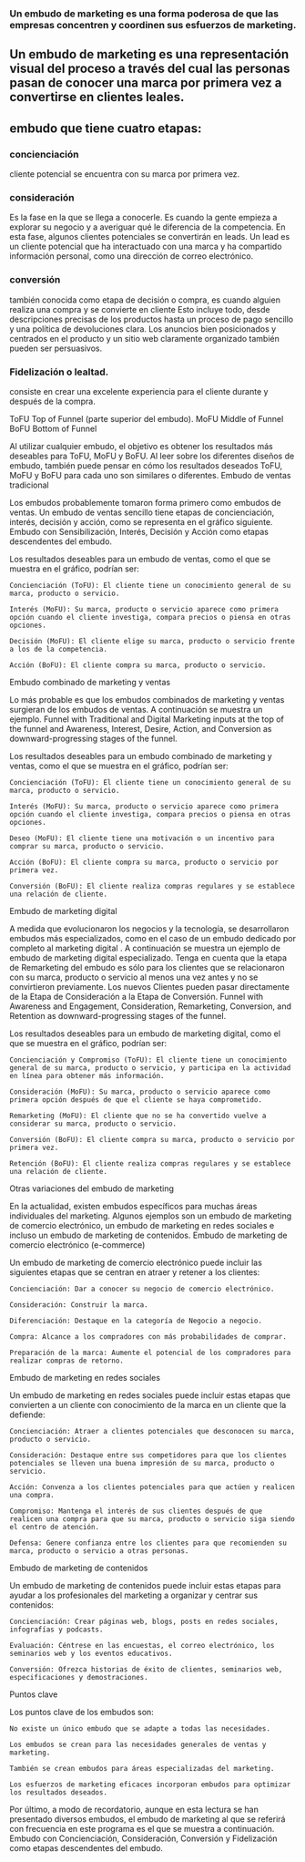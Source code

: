 
### Un embudo de marketing es una forma poderosa de que las empresas concentren y coordinen sus esfuerzos de marketing. 

## Un embudo de marketing es una representación visual del proceso a través del cual las personas pasan de conocer una marca por primera vez a convertirse en clientes leales. 

## embudo que tiene cuatro etapas: 

### concienciación 
cliente potencial se encuentra con su marca por primera vez.

### consideración
Es la fase en la que se llega a conocerle. Es cuando la gente empieza a explorar su negocio y a averiguar qué le diferencia de la competencia. 
En esta fase, algunos clientes potenciales se convertirán en leads.
Un lead es un cliente potencial que ha interactuado con una marca y ha compartido información personal, como una dirección de correo electrónico. 

### conversión 
también conocida como etapa de decisión o compra, es cuando alguien realiza una compra y se convierte en cliente
Esto incluye todo, desde descripciones precisas de los productos hasta un proceso de pago sencillo y una
política de devoluciones clara.
Los anuncios bien posicionados y centrados en el producto y
un sitio web claramente organizado también pueden ser persuasivos. 

### Fidelización o lealtad.
consiste en crear una excelente experiencia para el cliente durante y después de la compra.

ToFU Top of Funnel (parte superior del embudo).
MoFU Middle of Funnel
BoFU Bottom of Funnel

Al utilizar cualquier embudo, el objetivo es obtener los resultados más deseables para ToFU, MoFU y BoFU. Al leer sobre los diferentes diseños de embudo, también puede pensar en cómo los resultados deseados ToFU, MoFU y BoFU para cada uno son similares o diferentes.
Embudo de ventas tradicional

Los embudos probablemente tomaron forma primero como embudos de ventas. Un embudo de ventas sencillo tiene etapas de concienciación, interés, decisión y acción, como se representa en el gráfico siguiente.
Embudo con Sensibilización, Interés, Decisión y Acción como etapas descendentes del embudo.

Los resultados deseables para un embudo de ventas, como el que se muestra en el gráfico, podrían ser:

    Concienciación (ToFU): El cliente tiene un conocimiento general de su marca, producto o servicio.

    Interés (MoFU): Su marca, producto o servicio aparece como primera opción cuando el cliente investiga, compara precios o piensa en otras opciones.

    Decisión (MoFU): El cliente elige su marca, producto o servicio frente a los de la competencia.

    Acción (BoFU): El cliente compra su marca, producto o servicio.

Embudo combinado de marketing y ventas

Lo más probable es que los embudos combinados de marketing y ventas surgieran de los embudos de ventas. A continuación se muestra un ejemplo.
Funnel with Traditional and Digital Marketing inputs at the top of the funnel and Awareness, Interest, Desire, Action, and Conversion as downward-progressing stages of the funnel.

Los resultados deseables para un embudo combinado de marketing y ventas, como el que se muestra en el gráfico, podrían ser:

    Concienciación (ToFU): El cliente tiene un conocimiento general de su marca, producto o servicio.

    Interés (MoFU): Su marca, producto o servicio aparece como primera opción cuando el cliente investiga, compara precios o piensa en otras opciones.

    Deseo (MoFU): El cliente tiene una motivación o un incentivo para comprar su marca, producto o servicio.

    Acción (BoFU): El cliente compra su marca, producto o servicio por primera vez.

    Conversión (BoFU): El cliente realiza compras regulares y se establece una relación de cliente.

Embudo de marketing digital

A medida que evolucionaron los negocios y la tecnología, se desarrollaron embudos más especializados, como en el caso de un embudo dedicado por completo al marketing digital . A continuación se muestra un ejemplo de embudo de marketing digital especializado. Tenga en cuenta que la etapa de Remarketing del embudo es sólo para los clientes que se relacionaron con su marca, producto o servicio al menos una vez antes y no se convirtieron previamente. Los nuevos Clientes pueden pasar directamente de la Etapa de Consideración a la Etapa de Conversión.
Funnel with Awareness and Engagement, Consideration, Remarketing, Conversion, and Retention as downward-progressing stages of the funnel.

Los resultados deseables para un embudo de marketing digital, como el que se muestra en el gráfico, podrían ser:

    Concienciación y Compromiso (ToFU): El cliente tiene un conocimiento general de su marca, producto o servicio, y participa en la actividad en línea para obtener más información.

    Consideración (MoFU): Su marca, producto o servicio aparece como primera opción después de que el cliente se haya comprometido.

    Remarketing (MoFU): El cliente que no se ha convertido vuelve a considerar su marca, producto o servicio.

    Conversión (BoFU): El cliente compra su marca, producto o servicio por primera vez.

    Retención (BoFU): El cliente realiza compras regulares y se establece una relación de cliente.

Otras variaciones del embudo de marketing

En la actualidad, existen embudos específicos para muchas áreas individuales del marketing. Algunos ejemplos son un embudo de marketing de comercio electrónico, un embudo de marketing en redes sociales e incluso un embudo de marketing de contenidos.
Embudo de marketing de comercio electrónico (e-commerce)

Un embudo de marketing de comercio electrónico puede incluir las siguientes etapas que se centran en atraer y retener a los clientes:

    Concienciación: Dar a conocer su negocio de comercio electrónico.

    Consideración: Construir la marca.

    Diferenciación: Destaque en la categoría de Negocio a negocio.

    Compra: Alcance a los compradores con más probabilidades de comprar.

    Preparación de la marca: Aumente el potencial de los compradores para realizar compras de retorno.

Embudo de marketing en redes sociales

Un embudo de marketing en redes sociales puede incluir estas etapas que convierten a un cliente con conocimiento de la marca en un cliente que la defiende:

    Concienciación: Atraer a clientes potenciales que desconocen su marca, producto o servicio.

    Consideración: Destaque entre sus competidores para que los clientes potenciales se lleven una buena impresión de su marca, producto o servicio.

    Acción: Convenza a los clientes potenciales para que actúen y realicen una compra.

    Compromiso: Mantenga el interés de sus clientes después de que realicen una compra para que su marca, producto o servicio siga siendo el centro de atención.

    Defensa: Genere confianza entre los clientes para que recomienden su marca, producto o servicio a otras personas.

Embudo de marketing de contenidos

Un embudo de marketing de contenidos puede incluir estas etapas para ayudar a los profesionales del marketing a organizar y centrar sus contenidos:

    Concienciación: Crear páginas web, blogs, posts en redes sociales, infografías y podcasts.

    Evaluación: Céntrese en las encuestas, el correo electrónico, los seminarios web y los eventos educativos.

    Conversión: Ofrezca historias de éxito de clientes, seminarios web, especificaciones y demostraciones.

Puntos clave

Los puntos clave de los embudos son:

    No existe un único embudo que se adapte a todas las necesidades.

    Los embudos se crean para las necesidades generales de ventas y marketing.

    También se crean embudos para áreas especializadas del marketing.

    Los esfuerzos de marketing eficaces incorporan embudos para optimizar los resultados deseados.

Por último, a modo de recordatorio, aunque en esta lectura se han presentado diversos embudos, el embudo de marketing al que se referirá con frecuencia en este programa es el que se muestra a continuación.
Embudo con Concienciación, Consideración, Conversión y Fidelización como etapas descendentes del embudo.

